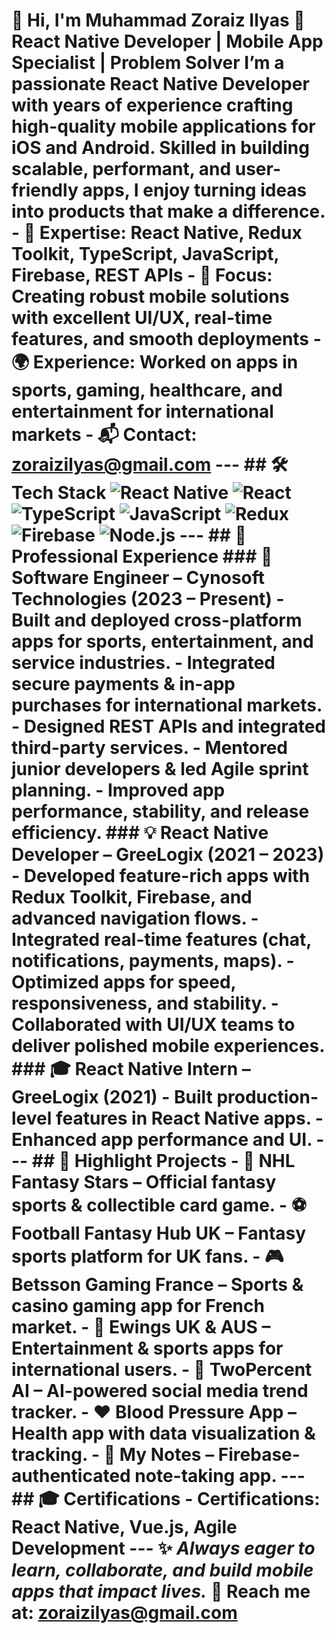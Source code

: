 # 👋 Hi, I'm Muhammad Zoraiz Ilyas 🚀 **React Native Developer | Mobile App Specialist | Problem Solver** I’m a passionate **React Native Developer** with years of experience crafting high-quality mobile applications for iOS and Android. Skilled in building **scalable, performant, and user-friendly apps**, I enjoy turning ideas into products that make a difference. - 🔧 **Expertise:** React Native, Redux Toolkit, TypeScript, JavaScript, Firebase, REST APIs - 🎯 **Focus:** Creating robust mobile solutions with excellent UI/UX, real-time features, and smooth deployments - 🌍 **Experience:** Worked on apps in sports, gaming, healthcare, and entertainment for international markets - 📬 **Contact:** [zoraizilyas@gmail.com](mailto:zoraizilyas@gmail.com) --- ## 🛠️ Tech Stack ![React Native](https://img.shields.io/badge/React_Native-20232A?style=for-the-badge&logo=react&logoColor=61DAFB) ![React](https://img.shields.io/badge/React-20232A?style=for-the-badge&logo=react&logoColor=61DAFB) ![TypeScript](https://img.shields.io/badge/TypeScript-3178C6?style=for-the-badge&logo=typescript&logoColor=white) ![JavaScript](https://img.shields.io/badge/JavaScript-F7DF1E?style=for-the-badge&logo=javascript&logoColor=black) ![Redux](https://img.shields.io/badge/Redux_Toolkit-764ABC?style=for-the-badge&logo=redux&logoColor=white) ![Firebase](https://img.shields.io/badge/Firebase-FFCA28?style=for-the-badge&logo=firebase&logoColor=black) ![Node.js](https://img.shields.io/badge/Node.js-339933?style=for-the-badge&logo=nodedotjs&logoColor=white) --- ## 💼 Professional Experience ### 🚀 Software Engineer – Cynosoft Technologies (2023 – Present) - Built and deployed **cross-platform apps** for sports, entertainment, and service industries. - Integrated **secure payments & in-app purchases** for international markets. - Designed **REST APIs** and integrated third-party services. - Mentored junior developers & led Agile sprint planning. - Improved **app performance, stability, and release efficiency**. ### 💡 React Native Developer – GreeLogix (2021 – 2023) - Developed **feature-rich apps** with Redux Toolkit, Firebase, and advanced navigation flows. - Integrated **real-time features** (chat, notifications, payments, maps). - Optimized apps for **speed, responsiveness, and stability**. - Collaborated with UI/UX teams to deliver **polished mobile experiences**. ### 🎓 React Native Intern – GreeLogix (2021) - Built **production-level features** in React Native apps. - Enhanced app performance and UI. --- ## 🌟 Highlight Projects - 🏒 **NHL Fantasy Stars** – Official fantasy sports & collectible card game. - ⚽ **Football Fantasy Hub UK** – Fantasy sports platform for UK fans. - 🎮 **Betsson Gaming France** – Sports & casino gaming app for French market. - 📱 **Ewings UK & AUS** – Entertainment & sports apps for international users. - 🤖 **TwoPercent AI** – AI-powered social media trend tracker. - ❤️ **Blood Pressure App** – Health app with data visualization & tracking. - 📝 **My Notes** – Firebase-authenticated note-taking app. --- ## 🎓 Certifications - Certifications: React Native, Vue.js, Agile Development --- ✨ *Always eager to learn, collaborate, and build mobile apps that impact lives.* 📩 Reach me at: **[zoraizilyas@gmail.com](mailto:zoraizilyas@gmail.com)**
